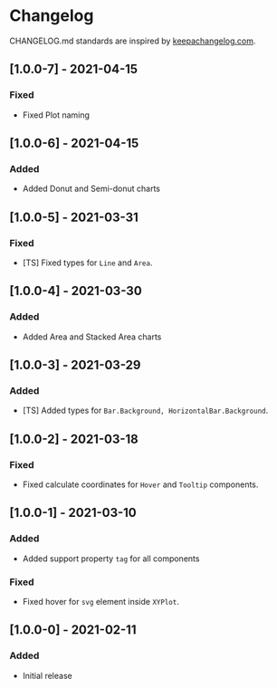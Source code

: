 # Changelog

CHANGELOG.md standards are inspired by [keepachangelog.com](https://keepachangelog.com/en/1.0.0/).

## [1.0.0-7] - 2021-04-15

### Fixed

- Fixed Plot naming

## [1.0.0-6] - 2021-04-15

### Added

- Added Donut and Semi-donut charts

## [1.0.0-5] - 2021-03-31

### Fixed

- [TS] Fixed types for `Line` and `Area`.

## [1.0.0-4] - 2021-03-30

### Added

- Added Area and Stacked Area charts

## [1.0.0-3] - 2021-03-29

### Added

- [TS] Added types for `Bar.Background, HorizontalBar.Background`.

## [1.0.0-2] - 2021-03-18

### Fixed

- Fixed calculate coordinates for `Hover` and `Tooltip` components.

## [1.0.0-1] - 2021-03-10

### Added

- Added support property `tag` for all components

### Fixed

- Fixed hover for `svg` element inside `XYPlot`.

## [1.0.0-0] - 2021-02-11

### Added

- Initial release
